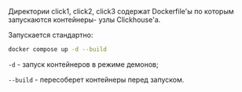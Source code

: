 Директории click1, click2, click3 содержат Dockerfile'ы по которым запускаются
контейнеры- узлы Clickhouse'а.

Запускается стандартно:

``` bash
docker compose up -d --build
```

`-d` - запуск контейнеров в режиме демонов;

`--build` - пересоберет контейнеры перед запуском.
